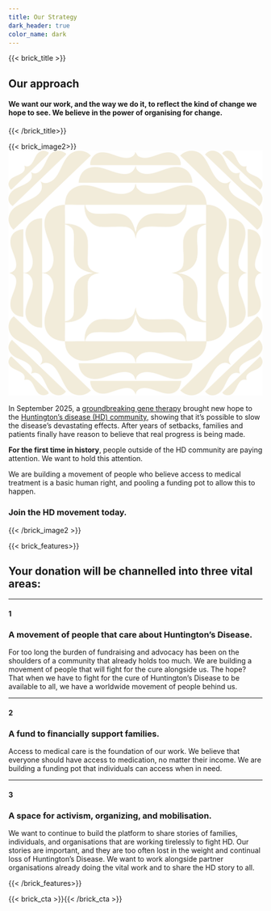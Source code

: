 ```yaml
---
title: Our Strategy
dark_header: true
color_name: dark
---
```

{{< brick_title >}}

## Our approach

#### We want our work, and the way we do it, to reflect the kind of change we hope to see. We believe in the power of organising for change.


{{< /brick_title>}}

{{< brick_image2>}}
![](/uploads/branding/tile_tan.svg)

In September 2025, a [groundbreaking gene therapy](https://en.hdbuzz.net/the-first-domino-falls-amt-130-gene-therapy-slows-huntingtons-in-landmark-trial/) brought new hope to the [Huntington’s disease (HD) community](https://www.theguardian.com/science/2025/sep/24/huntingtons-disease-treated-successfully-for-first-time-in-gene-therapy-trial?utm_), showing that it’s possible to slow the disease’s devastating effects. After years of setbacks, families and patients finally have reason to believe that real progress is being made. 

<b>For the first time in history</b>, people outside of the HD community are paying attention. We want to hold this attention. 

We are building a movement of people who believe access to medical treatment is a basic human right, and pooling a funding pot to allow this to happen. 

### Join the HD movement today.



{{< /brick_image2 >}}

{{< brick_features>}}

## Your donation will be channelled into three vital areas:

---
#### 1
### A movement of people that care about Huntington’s Disease. 

For too long the burden of fundraising and advocacy has been on the shoulders of a community that already holds too much. We are building a movement of people that will fight for the cure alongside us. The hope? That when we have to fight for the cure of Huntington’s Disease to be available to all, we have a worldwide movement of people behind us. 

---
#### 2
### A fund to financially support families.

Access to medical care is the foundation of our work. We believe that everyone should have access to medication, no matter their income. We are building a funding pot that individuals can access when in need. 

---
#### 3
### A space for activism, organizing, and mobilisation. 

We want to continue to build the platform to share stories of families, individuals, and organisations that are working tirelessly to fight HD. Our stories are important, and they are too often lost in the weight and continual loss of Huntington’s Disease. We want to work alongside partner organisations already doing the vital work and to share the HD story to all. 


{{< /brick_features>}}

{{< brick_cta >}}{{< /brick_cta >}}